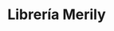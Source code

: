 ---
title: "Librería Merily"
url: /zona-19-ciudad-de-guatemala/libreria-merily/
shop: material de oficina
---
